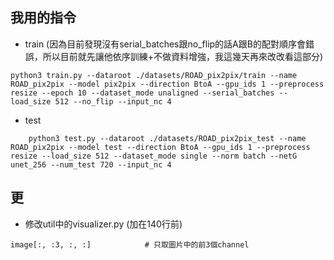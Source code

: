 ## 我用的指令

- train (因為目前發現沒有serial_batches跟no_flip的話A跟B的配對順序會錯誤，所以目前就先讓他依序訓練+不做資料增強，我這幾天再來改改看這部分)

```
python3 train.py --dataroot ./datasets/ROAD_pix2pix/train --name ROAD_pix2pix --model pix2pix --direction BtoA --gpu_ids 1 --preprocess resize --epoch 10 --dataset_mode unaligned --serial_batches --load_size 512 --no_flip --input_nc 4
```

- test

```
    python3 test.py --dataroot ./datasets/ROAD_pix2pix_test --name ROAD_pix2pix --model test --direction BtoA --gpu_ids 1 --preprocess resize --load_size 512 --dataset_mode single --norm batch --netG unet_256 --num_test 720 --input_nc 4
```

## 更

- 修改util中的visualizer.py (加在140行前)

```
image[:, :3, :, :]            # 只取圖片中的前3個channel
```
